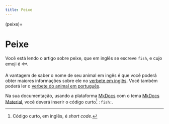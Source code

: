 ```yaml
---
title: Peixe
---
```


(peixe)=

# Peixe

Você está lendo o artigo sobre peixe, que em inglês se escreve 
`fish`, e cujo emoji é 🐟.

A vantagem de saber o nome de seu animal em ingês é que você poderá obter maiores informações sobre ele no [verbete em inglês](wikien:fish). 
Você também poderá ler o [verbete do animal em português](wikipt:peixe).

Na sua documentação, usando a plataforma [MkDocs](https://www.mkdocs.org/) com o tema [MkDocs Material](https://squidfunk.github.io/mkdocs-material/),
você deverá inserir o código curto[^1] `:fish:`.

[^1]: Código curto, em inglês, é *short code*.
